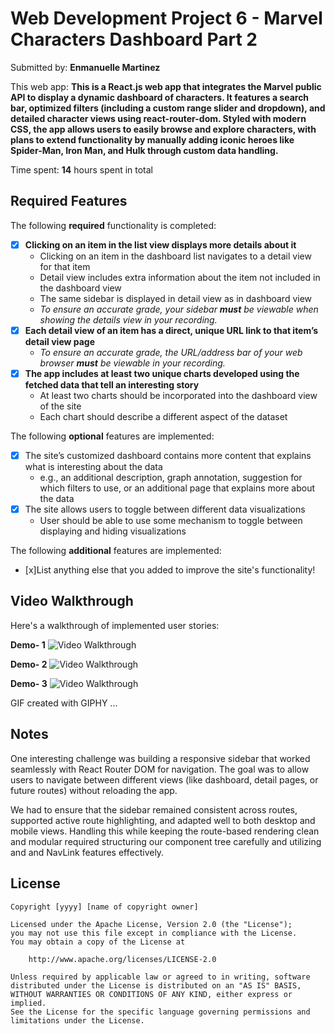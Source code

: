 # Web Development Project 6 - Marvel Characters Dashboard Part 2

Submitted by: **Enmanuelle Martinez**

This web app: **This is a React.js web app that integrates the Marvel public API to display a dynamic dashboard of characters. It features a search bar, optimized filters (including a custom range slider and dropdown), and detailed character views using react-router-dom. Styled with modern CSS, the app allows users to easily browse and explore characters, with plans to extend functionality by manually adding iconic heroes like Spider-Man, Iron Man, and Hulk through custom data handling.**

Time spent: **14** hours spent in total

## Required Features

The following **required** functionality is completed:

- [x] **Clicking on an item in the list view displays more details about it**
  - Clicking on an item in the dashboard list navigates to a detail view for that item
  - Detail view includes extra information about the item not included in the dashboard view
  - The same sidebar is displayed in detail view as in dashboard view
  - _To ensure an accurate grade, your sidebar **must** be viewable when showing the details view in your recording._
- [x] **Each detail view of an item has a direct, unique URL link to that item’s detail view page**
  - _To ensure an accurate grade, the URL/address bar of your web browser **must** be viewable in your recording._
- [x] **The app includes at least two unique charts developed using the fetched data that tell an interesting story**
  - At least two charts should be incorporated into the dashboard view of the site
  - Each chart should describe a different aspect of the dataset

The following **optional** features are implemented:

- [x] The site’s customized dashboard contains more content that explains what is interesting about the data
  - e.g., an additional description, graph annotation, suggestion for which filters to use, or an additional page that explains more about the data
- [x] The site allows users to toggle between different data visualizations
  - User should be able to use some mechanism to toggle between displaying and hiding visualizations

The following **additional** features are implemented:

- [x]List anything else that you added to improve the site's functionality!

## Video Walkthrough

Here's a walkthrough of implemented user stories:

**Demo- 1**
<img src='https://github.com/user-attachments/assets/910c00b7-95d0-450b-8dda-c201b684de9f' title='Video Walkthrough' width='' alt='Video Walkthrough' />

**Demo- 2**
<img src='https://github.com/user-attachments/assets/3a9419b1-65da-44ea-bd5a-c9ee4f89959b' title='Video Walkthrough' width='' alt='Video Walkthrough' />

**Demo- 3**
<img src='https://github.com/user-attachments/assets/230e5d19-ef11-41b1-8187-d00e314e55db' title='Video Walkthrough' width='' alt='Video Walkthrough' />

<!-- Replace this with whatever GIF tool you used! -->

GIF created with GIPHY ...

<!-- Recommended tools:
[Kap](https://getkap.co/) for macOS
[ScreenToGif](https://www.screentogif.com/) for Windows
[peek](https://github.com/phw/peek) for Linux. -->

## Notes

One interesting challenge was building a responsive sidebar that worked seamlessly with React Router DOM for navigation. The goal was to allow users to navigate between different views (like dashboard, detail pages, or future routes) without reloading the app.

We had to ensure that the sidebar remained consistent across routes, supported active route highlighting, and adapted well to both desktop and mobile views. Handling this while keeping the route-based rendering clean and modular required structuring our component tree carefully and utilizing <Outlet /> and and NavLink features effectively.

## License

    Copyright [yyyy] [name of copyright owner]

    Licensed under the Apache License, Version 2.0 (the "License");
    you may not use this file except in compliance with the License.
    You may obtain a copy of the License at

        http://www.apache.org/licenses/LICENSE-2.0

    Unless required by applicable law or agreed to in writing, software
    distributed under the License is distributed on an "AS IS" BASIS,
    WITHOUT WARRANTIES OR CONDITIONS OF ANY KIND, either express or implied.
    See the License for the specific language governing permissions and
    limitations under the License.
